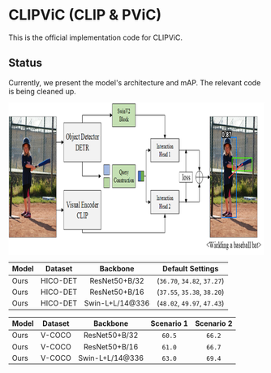 # CLIPViC (CLIP & PViC)
This is the official implementation code for CLIPViC.

## Status
Currently, we present the model's architecture and mAP. The relevant code is being cleaned up.

<img src="./assets/clip4hoi.png" align="center" height="300">

|Model|Dataset|Backbone|Default Settings|
|:-|:-:|:-:|:-:|
|Ours|HICO-DET|ResNet50+B/32|(`36.70`, `34.82`, `37.27`)|
|Ours|HICO-DET|ResNet50+B/16|(`37.55`, `35.38`, `38.20`)|
|Ours|HICO-DET|Swin-L+L/14@336|(`48.02`, `49.97`, `47.43`)|

|Model|Dataset|Backbone|Scenario 1|Scenario 2|
|:-|:-:|:-:|:-:|:-:|
|Ours|V-COCO|ResNet50+B/32|`60.5`|`66.2`|
|Ours|V-COCO|ResNet50+B/16|`61.0`|`66.7`|
|Ours|V-COCO|Swin-L+L/14@336|`63.0`|`69.4`|
